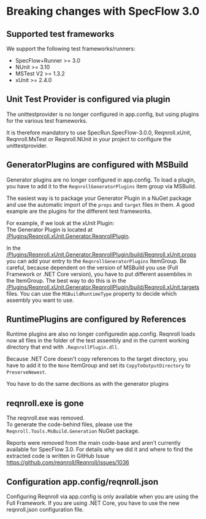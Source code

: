 # Breaking changes with SpecFlow 3.0

## Supported test frameworks

We support the following test frameworks/runners:

 - SpecFlow+Runner >= 3.0
 - NUnit >= 3.10
 - MSTest V2 >= 1.3.2
 - xUnit >= 2.4.0

## Unit Test Provider is configured via plugin

The unittestprovider is no longer configured in app.config, but using plugins for the various test frameworks.

It is therefore mandatory to use SpecRun.SpecFlow-3.0.0, Reqnroll.xUnit, Reqnroll.MsTest or Reqnroll.NUnit in your project to configure the unittestprovider.

## GeneratorPlugins are configured with MSBuild

Generator plugins are no longer configured in app.config.
To load a plugin, you have to add it to the `ReqnrollGeneratorPlugins` item group via MSBuild.

The easiest way is to package your Generator Plugin in a NuGet package and use the automatic import of the `props` and `target` files in them.
A good example are the plugins for the different test frameworks.

For example, if we look at the xUnit Plugin:  
The Generator Plugin is located at [/Plugins/Reqnroll.xUnit.Generator.ReqnrollPlugin](https://github.com/reqnroll/Reqnroll/tree/master/Plugins/Reqnroll.xUnit.Generator.ReqnrollPlugin).

In the [/Plugins/Reqnroll.xUnit.Generator.ReqnrollPlugin/build/Reqnroll.xUnit.props](https://github.com/reqnroll/Reqnroll/tree/master/Plugins/Reqnroll.xUnit.Generator.ReqnrollPlugin/build/Reqnroll.xUnit.props) you can add your entry to the `ReqnrollGeneratorPlugins` ItemGroup. Be careful, because dependent on the version of MSBuild you use (Full Framework or .NET Core version), you have to put different assemblies in the ItemGroup.
The best way to do this is in the [/Plugins/Reqnroll.xUnit.Generator.ReqnrollPlugin/build/Reqnroll.xUnit.targets](https://github.com/reqnroll/Reqnroll/tree/master/Plugins/Reqnroll.xUnit.Generator.ReqnrollPlugin/build/Reqnroll.xUnit.targets) files. You can use the `MSBuildRuntimeType` property to decide which assembly you want to use.

## RuntimePlugins are configured by References

Runtime plugins are also no longer configuredin app.config.
Reqnroll loads now all files in the folder of the test assembly and in the current working directory that end with `.ReqnrollPlugin.dll`.

Because .NET Core doesn't copy references to the target directory, you have to add it to the `None` ItemGroup and set its `CopyToOutputDirectory` to `PreserveNewest`.

You have to do the same decitions <!-- What does this mean? --> as with the generator plugins

## reqnroll.exe is gone

The reqnroll.exe was removed.  
To generate the code-behind files, please use the `Reqnroll.Tools.MsBuild.Generation` NuGet package.  

Reports were removed from the main code-base and aren't currently available for SpecFlow 3.0. For details why we did it and where to find the extracted code is written in GitHub Issue <https://github.com/reqnroll/Reqnroll/issues/1036>

## Configuration app.config/reqnroll.json

Configuring Reqnroll via app.config is only available when you are using the Full Framework. If you are using .NET Core, you have to use the new reqnroll.json configuration file.
